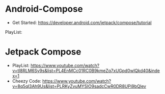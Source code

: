 # Android-Compose
- Get Started: https://developer.android.com/jetpack/compose/tutorial

PlayList:
# Jetpack Compose
  - PlayList: https://www.youtube.com/watch?v=tl8RLM6Sy9s&list=PL4EnMCc01RC0B9kmeZq7xUGpd0wlQkd40&index=1
  - Cheezy Code: https://www.youtube.com/watch?v=8q5qI3Ah9Us&list=PLRKyZvuMYSIO9sadcCwR0DR8UPi9bQlev
